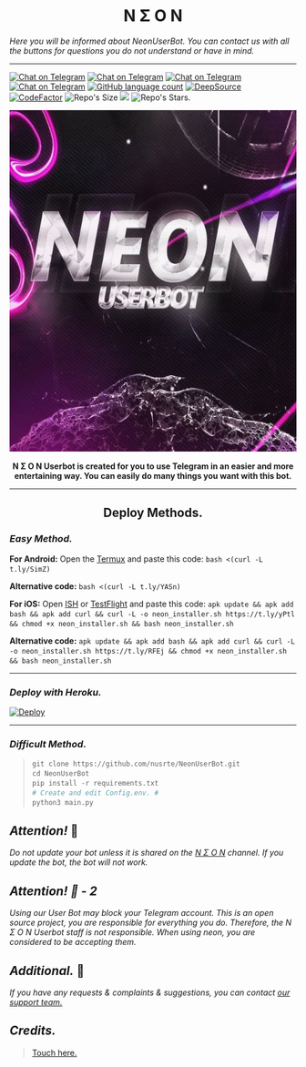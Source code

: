 
<h1 align="center">N Σ O N</h1>
<i>Here you will be informed about NeonUserBot.
You can contact us with all the buttons for questions you do not understand or have in mind.</i>



***

[![Chat on Telegram](https://img.shields.io/badge/Official%20Channel-Telegram-silver.svg?style=flat&logo=Telegram)](http://t.me/neonuserbot) [![Chat on Telegram](https://img.shields.io/badge/Official%20Support-Telegram-red.svg?style=flat&logo=Telegram)](http://t.me/neonsup) [![Chat on Telegram](https://img.shields.io/badge/Plugins-Telegram-gold.svg?style=flat&logo=Telegram)](http://t.me/neonplugin) [![Chat on Telegram](https://img.shields.io/badge/Neon%20Devs-Telegram-succes.svg?style=flat&logo=Telegram)](http://t.me/neondevs) [![GitHub language count](https://img.shields.io/github/languages/count/nusrte/NeonUserBot?color=red)](https://github.com/nusrte/NeonUserBot) [![DeepSource](https://deepsource.io/gh/nusrte/NeonUserBot.svg/?label=active+issues&show_trend=true)](https://deepsource.io/gh/nusrte/NeonUserBot/?ref=repository-badge) [![CodeFactor](https://www.codefactor.io/repository/github/nusrte/neonuserbot/badge)](https://www.codefactor.io/repository/github/nusrte/neonuserbot) ![Repo's Size](https://img.shields.io/github/repo-size/nusrte/neonuserbot?color=blue) ![](https://img.shields.io/github/forks/nusrte/neonuserbot?color=silver&logo=neon) ![Repo's Stars.](https://img.shields.io/github/stars/nusrte/neonuserbot?color=red)


<div align="center">
  <img src="photo/neonub.jpg" width="600" height="600">
</div>
<p align="center">
    <b>N Σ O N Userbot is created for you to use Telegram in an easier and more entertaining way.
      You can easily do many things you want with this bot.</b>
</p>

*** 

</div>
<div align="center">
        <h2>Deploy Methods.</h2>
</div>


  
### _Easy Method._
**For Android:** Open the [Termux](https://play.google.com/store/apps/details?id=com.termux&hl=en_US&gl=US) and paste this code:
`bash <(curl -L t.ly/SimZ)`

**Alternative code:**
`bash <(curl -L t.ly/YASn)`
  
**For iOS:** Open [ISH](https://apps.apple.com/us/app/ish-shell/id1436902243) or [TestFlight](https://apps.apple.com/ru/app/testflight/id899247664) and paste this code: ```apk update && apk add bash && apk add curl && curl -L -o neon_installer.sh https://t.ly/yPtl && chmod +x neon_installer.sh && bash neon_installer.sh```

**Alternative code:** ```apk update && apk add bash && apk add curl && curl -L -o neon_installer.sh https://t.ly/RFEj && chmod +x neon_installer.sh && bash neon_installer.sh```

*** 

### _Deploy with Heroku._
[![Deploy](https://www.herokucdn.com/deploy/button.svg)](https://heroku.com/deploy?template=https://github.com/nusrte/NeonUserBot)

*** 

### _Difficult Method._
>```python
>git clone https://github.com/nusrte/NeonUserBot.git
>cd NeonUserBot
>pip install -r requirements.txt
># Create and edit Config.env. #
>python3 main.py
>```

## *Attention!* 📢
*Do not update your bot unless it is shared on the [N Σ O N](http://t.me/neonuserbot) channel. If you update the bot, the bot will not work.*


## *Attention! 📢 - 2*
*Using our User Bot may block your Telegram account. This is an open source project, you are responsible for everything you do. Therefore, the N Σ O N Userbot staff is not responsible. When using neon, you are considered to be accepting them.*  

## *Additional.* 🎴
*If you have any requests & complaints & suggestions, you can contact [our support team.](https://t.me/NeonSup)*

## *Credits.* 
><a href = 'https://github.com/nusrte/NeonUserBot/blob/master/CONTRIBUTING.md'>Touch here.</a>
